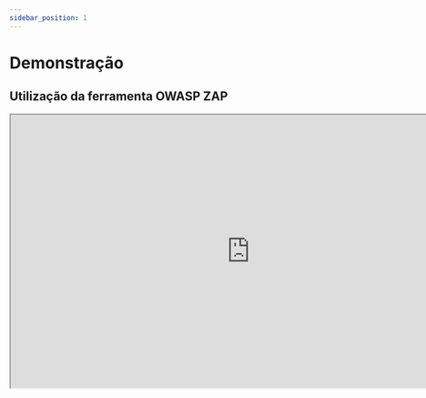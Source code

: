 ```yaml
---
sidebar_position: 1
---
```


# Demonstração
## Utilização da ferramenta OWASP ZAP


<iframe src="https://drive.google.com/file/d/1kfwSMxz1jQ_HIRvS_ORQUlqn34d2m1oy/preview" width="840" height="480"></iframe>

